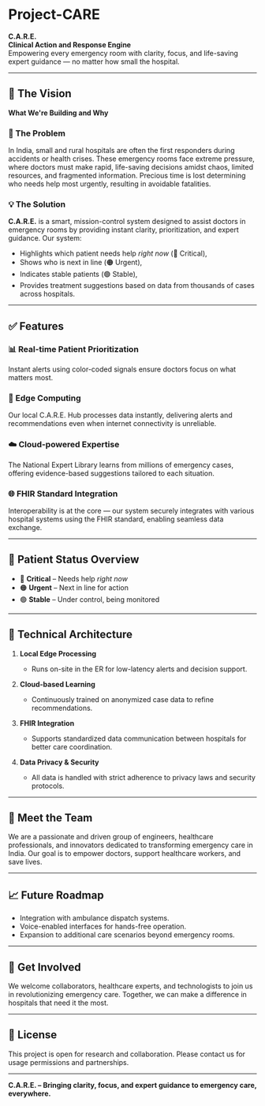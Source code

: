 # Project-CARE

**C.A.R.E.**  
**Clinical Action and Response Engine**  
Empowering every emergency room with clarity, focus, and life-saving expert guidance — no matter how small the hospital.

---

## 🌟 The Vision

**What We're Building and Why**

### 🚨 The Problem  
In India, small and rural hospitals are often the first responders during accidents or health crises. These emergency rooms face extreme pressure, where doctors must make rapid, life-saving decisions amidst chaos, limited resources, and fragmented information. Precious time is lost determining who needs help most urgently, resulting in avoidable fatalities.

### 💡 The Solution  
**C.A.R.E.** is a smart, mission-control system designed to assist doctors in emergency rooms by providing instant clarity, prioritization, and expert guidance. Our system:

- Highlights which patient needs help *right now* (🔴 Critical),
- Shows who is next in line (🟠 Urgent),
- Indicates stable patients (🟢 Stable),
- Provides treatment suggestions based on data from thousands of cases across hospitals.

---

## ✅ Features

### 📊 Real-time Patient Prioritization  
Instant alerts using color-coded signals ensure doctors focus on what matters most.

### 🧠 Edge Computing  
Our local C.A.R.E. Hub processes data instantly, delivering alerts and recommendations even when internet connectivity is unreliable.

### ☁️ Cloud-powered Expertise  
The National Expert Library learns from millions of emergency cases, offering evidence-based suggestions tailored to each situation.

### 🌐 FHIR Standard Integration  
Interoperability is at the core — our system securely integrates with various hospital systems using the FHIR standard, enabling seamless data exchange.

---

## 🚦 Patient Status Overview

- 🔴 **Critical** – Needs help *right now*
- 🟠 **Urgent** – Next in line for action
- 🟢 **Stable** – Under control, being monitored

---

## 📂 Technical Architecture

1. **Local Edge Processing**  
   - Runs on-site in the ER for low-latency alerts and decision support.

2. **Cloud-based Learning**  
   - Continuously trained on anonymized case data to refine recommendations.

3. **FHIR Integration**  
   - Supports standardized data communication between hospitals for better care coordination.

4. **Data Privacy & Security**  
   - All data is handled with strict adherence to privacy laws and security protocols.

---

## 🤝 Meet the Team

We are a passionate and driven group of engineers, healthcare professionals, and innovators dedicated to transforming emergency care in India. Our goal is to empower doctors, support healthcare workers, and save lives.

---

## 📈 Future Roadmap

- Integration with ambulance dispatch systems.
- Voice-enabled interfaces for hands-free operation.
- Expansion to additional care scenarios beyond emergency rooms.

---

## 📩 Get Involved

We welcome collaborators, healthcare experts, and technologists to join us in revolutionizing emergency care. Together, we can make a difference in hospitals that need it the most.

---

## 📜 License

This project is open for research and collaboration. Please contact us for usage permissions and partnerships.

---

**C.A.R.E. – Bringing clarity, focus, and expert guidance to emergency care, everywhere.**
